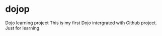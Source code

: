 # dojop
Dojo learning project
This is my first Dojo intergrated with Github project. Just for learning

